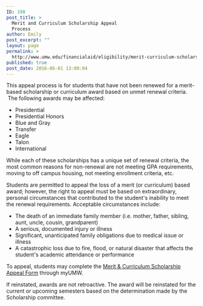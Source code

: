 ```yaml
---
ID: 198
post_title: >
  Merit and Curriculum Scholarship Appeal
  Process
author: Emily
post_excerpt: ""
layout: page
permalink: >
  http://www.umw.edu/financialaid/eligibility/merit-curriculum-scholarship-appeal-process/
published: true
post_date: 2016-06-01 13:00:04
---
```

This appeal process is for students that have not been renewed for a merit-based scholarship or curriculum award based on unmet renewal criteria.  The following awards may be affected:
<ul>
 	<li>Presidential</li>
 	<li>Presidential Honors</li>
 	<li>Blue and Gray</li>
 	<li>Transfer</li>
 	<li>Eagle</li>
 	<li>Talon</li>
 	<li>International</li>
</ul>
While each of these scholarships has a unique set of renewal criteria, the most common reasons for non-renewal are not meeting GPA requirements, moving to off campus housing, not meeting enrollment criteria, etc.

Students are permitted to appeal the loss of a merit (or curriculum) based award; however, the right to appeal must be based on extraordinary, personal circumstances that contributed to the student's inability to meet the renewal requirements. Acceptable circumstances include:
<ul>
 	<li>The death of an immediate family member (i.e. mother, father, sibling, aunt, uncle, cousin, grandparent)</li>
 	<li>A serious, documented injury or illness</li>
 	<li>Significant, unanticipated family obligations due to medical issue or illness</li>
 	<li>A catastrophic loss due to fire, flood, or natural disaster that affects the student's academic attendance or performance</li>
</ul>
To appeal, students may complete the <a href="https://dynamicforms.ngwebsolutions.com/casAuthentication.ashx?InstID=a865adc6-8f77-4fb5-918d-9ecc2a2ae697&amp;targetURL=https://dynamicforms.ngwebsolutions.com/Submit/Form/Start/d8965a51-3433-4c8c-bdef-e7d410245a43">Merit &amp; Curriculum Scholarship Appeal Form</a> through myUMW.

If reinstated, awards are not retroactive. The award will be reinstated for the current or upcoming semesters based on the determination made by the Scholarship committee.